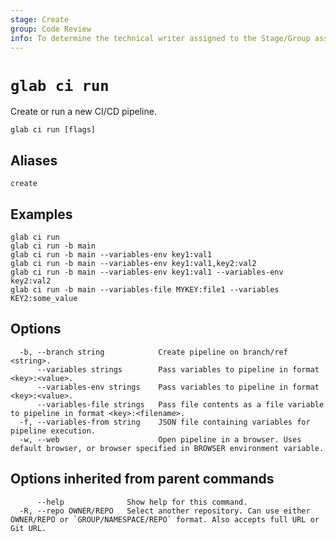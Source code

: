 ```yaml
---
stage: Create
group: Code Review
info: To determine the technical writer assigned to the Stage/Group associated with this page, see https://about.gitlab.com/handbook/product/ux/technical-writing/#assignments
---
```


<!--
This documentation is auto generated by a script.
Please do not edit this file directly. Run `make gen-docs` instead.
-->

# `glab ci run`

Create or run a new CI/CD pipeline.

```plaintext
glab ci run [flags]
```

## Aliases

```plaintext
create
```

## Examples

```plaintext
glab ci run
glab ci run -b main
glab ci run -b main --variables-env key1:val1
glab ci run -b main --variables-env key1:val1,key2:val2
glab ci run -b main --variables-env key1:val1 --variables-env key2:val2
glab ci run -b main --variables-file MYKEY:file1 --variables KEY2:some_value

```

## Options

```plaintext
  -b, --branch string            Create pipeline on branch/ref <string>.
      --variables strings        Pass variables to pipeline in format <key>:<value>.
      --variables-env strings    Pass variables to pipeline in format <key>:<value>.
      --variables-file strings   Pass file contents as a file variable to pipeline in format <key>:<filename>.
  -f, --variables-from string    JSON file containing variables for pipeline execution.
  -w, --web                      Open pipeline in a browser. Uses default browser, or browser specified in BROWSER environment variable.
```

## Options inherited from parent commands

```plaintext
      --help              Show help for this command.
  -R, --repo OWNER/REPO   Select another repository. Can use either OWNER/REPO or `GROUP/NAMESPACE/REPO` format. Also accepts full URL or Git URL.
```
